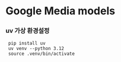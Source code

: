 # Google Media models

### uv 가상 환경설정
```
 pip install uv 
 uv venv --python 3.12 
 source .venv/bin/activate 
```


